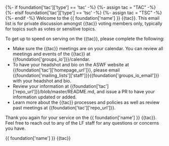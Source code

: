 {%- if foundation['tac']['type'] == 'tac' -%}
{%- assign tac = "TAC" -%}
{%- elsif foundation['tac']['type'] == 'tsc' -%}
{%- assign tac = "TSC" -%}
{%- endif -%}
Welcome to the {{ foundation['name'] }} {{tac}}. This email list is for private discussion amongst {{tac}} voting members only, typically for topics such as votes or sensitive topics.

To get up to speed on serving on the {{tac}}, please complete the following:

- Make sure the {{tac}} meetings are on your calendar. You can review all meetings and events of the {{tac}} at {{foundation['groups_io']}}/calendar.
- To have your headshot and bio on the ASWF website at {{foundation['tac']['homepage_url']}}, please email {{foundation['mailing_lists']['staff']}}{{foundation['groups_io_email']}} with your headshot and bio.
- Review your information at {{foundation['tac']['repo_url']}}/blob/master/README.md, and issue a PR to have your information updated or added.
- Learn more about the {{tac}} processes and policies as well as review past meetings at {{foundation['tac']['repo_url']}}.

Thank you again for your service on the {{ foundation['name'] }} {{tac}}. Feel free to reach out to any of the LF staff for any questions or concerns you have.

{{ foundation['name'] }} {{tac}}
